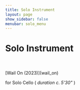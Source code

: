 ```yaml
---
title: Solo Instrument
layout: page
show_sidebar: false
menubar: solo_menu
---
```


# Solo Instrument
<br>
<br>
[Wail On (2023)](wail_on)

for Solo Cello ( *duration c. 5'30"* )